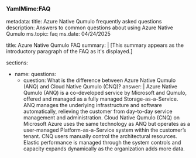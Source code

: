 ### YamlMime:FAQ
metadata:
  title: Azure Native Qumulo frequently asked questions
  description: Answers to common questions about using Azure Native Qumulo
  ms.topic: faq 
  ms.date: 04/24/2025

title: Azure Native Qumulo FAQ
summary: |
  [This summary appears as the introductory paragraph 
  of the FAQ as it's displayed.]

sections:
  - name:
    questions:
      - question: What is the difference between Azure Native Qumulo (ANQ) and Cloud Native Qumulo (CNQ)?
        answer: |
            Azure Native Qumulo (ANQ) is a co-developed service by Microsoft and Qumulo, offered and managed as a fully managed Storage-as-a-Service. ANQ manages the underlying infrastructure and software automatically, relieving the customer from day-to-day service management and administration. Cloud Native Qumulo (CNQ) on Microsoft Azure uses the same technology as ANQ but operates as a user-managed Platform-as-a-Service system within the customer’s tenant. CNQ users manually control the architectural resources. Elastic performance is managed through the system controls and capacity expands dynamically as the organization adds more data.